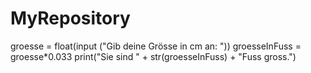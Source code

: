 # MyRepository
groesse = float(input ("Gib deine Grösse in cm an: "))
groesseInFuss = groesse*0.033
print("Sie sind " + str(groesseInFuss) + "Fuss gross.")
